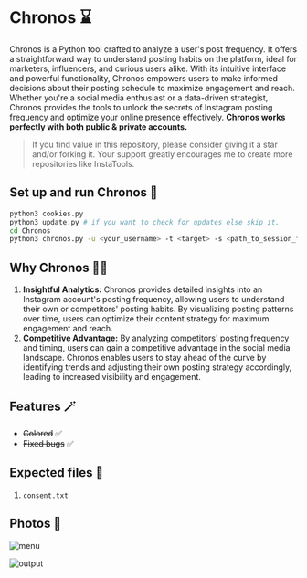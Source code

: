 # Chronos ⌛

Chronos is a Python tool crafted to analyze a user's post frequency. It offers a straightforward way to understand posting habits on the platform, ideal for marketers, influencers, and curious users alike. With its intuitive interface and powerful functionality, Chronos empowers users to make informed decisions about their posting schedule to maximize engagement and reach. Whether you're a social media enthusiast or a data-driven strategist, Chronos provides the tools to unlock the secrets of Instagram posting frequency and optimize your online presence effectively. **Chronos works perfectly with both public & private accounts.**

> If you find value in this repository, please consider giving it a star and/or forking it. Your support greatly encourages me to create more repositories like InstaTools.

## Set up and run Chronos 🚀

```bash
python3 cookies.py
python3 update.py # if you want to check for updates else skip it.
cd Chronos
python3 chronos.py -u <your_username> -t <target> -s <path_to_session_file>
```

## Why Chronos 😶‍🌫️

1. **Insightful Analytics:** Chronos provides detailed insights into an Instagram account's posting frequency, allowing users to understand their own or competitors' posting habits. By visualizing posting patterns over time, users can optimize their content strategy for maximum engagement and reach.
2. **Competitive Advantage:** By analyzing competitors' posting frequency and timing, users can gain a competitive advantage in the social media landscape. Chronos enables users to stay ahead of the curve by identifying trends and adjusting their own posting strategy accordingly, leading to increased visibility and engagement.

## Features 🪄

- ~~Colored~~ ✅
- ~~Fixed bugs~~ ✅

## Expected files 📂

1) `consent.txt`

## Photos 📸

![menu](https://github.com/new92/InstaTools/assets/94779840/8261999d-152a-4be0-88d1-df01243083ce)

![output](https://github.com/new92/InstaTools/assets/94779840/86c27637-5f25-4a30-aff7-2302116d2f09)
